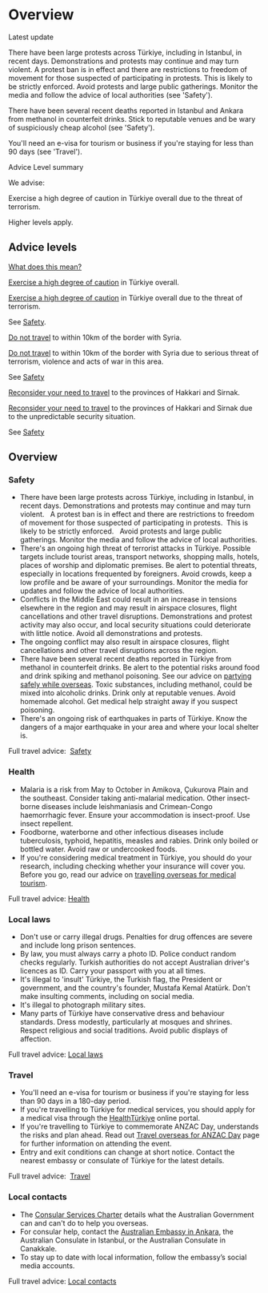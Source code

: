 # Overview

Latest update

There have been large protests across Türkiye, including in Istanbul, in recent days. Demonstrations and protests may continue and may turn violent. A protest ban is in effect and there are restrictions to freedom of movement for those suspected of participating in protests. This is likely to be strictly enforced. Avoid protests and large public gatherings. Monitor the media and follow the advice of local authorities (see 'Safety').  
  
There have been several recent deaths reported in Istanbul and Ankara from methanol in counterfeit drinks. Stick to reputable venues and be wary of suspiciously cheap alcohol (see 'Safety').  
  
You'll need an e-visa for tourism or business if you're staying for less than 90 days (see 'Travel').

Advice Level summary

We advise:

Exercise a high degree of caution in Türkiye overall due to the threat of terrorism.

Higher levels apply.

## Advice levels

[What does this mean?](/before-you-go/travel-advice-explained/)

[Exercise a high degree of caution](https://www.smartraveller.gov.au/consular-services/travel-advice-explained#level2) in Türkiye overall.

[Exercise a high degree of caution](https://www.smartraveller.gov.au/consular-services/travel-advice-explained#level2) in Türkiye overall due to the threat of terrorism.

See [Safety](#safety).

[Do not travel](https://www.smartraveller.gov.au/consular-services/travel-advice-explained#level4) to within 10km of the border with Syria.

[Do not travel](https://www.smartraveller.gov.au/consular-services/travel-advice-explained#level4) to within 10km of the border with Syria due to serious threat of terrorism, violence and acts of war in this area.

See [Safety](#safety)

[Reconsider your need to travel](https://www.smartraveller.gov.au/consular-services/travel-advice-explained#level3) to the provinces of Hakkari and Sirnak.

[Reconsider your need to travel](https://www.smartraveller.gov.au/consular-services/travel-advice-explained#level3) to the provinces of Hakkari and Sirnak due to the unpredictable security situation.

See [Safety](#safety)

## Overview

### Safety

* There have been large protests across Türkiye, including in Istanbul, in recent days. Demonstrations and protests may continue and may turn violent.   A protest ban is in effect and there are restrictions to freedom of movement for those suspected of participating in protests.  This is likely to be strictly enforced.   Avoid protests and large public gatherings. Monitor the media and follow the advice of local authorities.
* There's an ongoing high threat of terrorist attacks in Türkiye. Possible targets include tourist areas, transport networks, shopping malls, hotels, places of worship and diplomatic premises. Be alert to potential threats, especially in locations frequented by foreigners. Avoid crowds, keep a low profile and be aware of your surroundings. Monitor the media for updates and follow the advice of local authorities.
* Conflicts in the Middle East could result in an increase in tensions elsewhere in the region and may result in airspace closures, flight cancellations and other travel disruptions. Demonstrations and protest activity may also occur, and local security situations could deteriorate with little notice. Avoid all demonstrations and protests.
* The ongoing conflict may also result in airspace closures, flight cancellations and other travel disruptions across the region.
* There have been several recent deaths reported in Türkiye from methanol in counterfeit drinks. Be alert to the potential risks around food and drink spiking and methanol poisoning. See our advice on [partying safely while overseas](https://www.smartraveller.gov.au/before-you-go/safety/partying). Toxic substances, including methanol, could be mixed into alcoholic drinks. Drink only at reputable venues. Avoid homemade alcohol. Get medical help straight away if you suspect poisoning.
* There's an ongoing risk of earthquakes in parts of Türkiye. Know the dangers of a major earthquake in your area and where your local shelter is.

Full travel advice:  [Safety](#safety)

### Health

* Malaria is a risk from May to October in Amikova, Çukurova Plain and the southeast. Consider taking anti-malarial medication. Other insect-borne diseases include leishmaniasis and Crimean-Congo haemorrhagic fever. Ensure your accommodation is insect-proof. Use insect repellent.
* Foodborne, waterborne and other infectious diseases include tuberculosis, typhoid, hepatitis, measles and rabies. Drink only boiled or bottled water. Avoid raw or undercooked foods.
* If you're considering medical treatment in Türkiye, you should do your research, including checking whether your insurance will cover you. Before you go, read our advice on [travelling overseas for medical tourism](/before-you-go/health/medical-tourism "Going overseas for a medical procedure (medical tourism)").

Full travel advice: [Health](#health)

### Local laws

* Don't use or carry illegal drugs. Penalties for drug offences are severe and include long prison sentences.
* By law, you must always carry a photo ID. Police conduct random checks regularly. Turkish authorities do not accept Australian driver's licences as ID. Carry your passport with you at all times.
* It's illegal to 'insult' Türkiye, the Turkish flag, the President or government, and the country's founder, Mustafa Kemal Atatürk. Don't make insulting comments, including on social media.
* It's illegal to photograph military sites.
* Many parts of Türkiye have conservative dress and behaviour standards. Dress modestly, particularly at mosques and shrines. Respect religious and social traditions. Avoid public displays of affection.

Full travel advice: [Local laws](#local-laws)

### Travel

* You'll need an e-visa for tourism or business if you're staying for less than 90 days in a 180-day period.
* If you're travelling to Türkiye for medical services, you should apply for a medical visa through the [HealthTürkiye](https://www.healthturkiye.com/homepage) online portal.
* If you're travelling to Türkiye to commemorate ANZAC Day, understands the risks and plan ahead. Read out [Travel overseas for ANZAC Day](/before-you-go/major-events/cultural-events/travel-overseas-anzac-day "Travel overseas for Anzac Day") page for further information on attending the event.
* Entry and exit conditions can change at short notice. Contact the nearest embassy or consulate of Türkiye for the latest details.

Full travel advice:  [Travel](#travel)

### Local contacts

* The [Consular Services Charter](/consular-services/consular-services-charter "Consular Services Charter") details what the Australian Government can and can't do to help you overseas.
* For consular help, contact the [Australian Embassy in Ankara](http://turkey.embassy.gov.au/), the Australian Consulate in Istanbul, or the Australian Consulate in Canakkale.
* To stay up to date with local information, follow the embassy’s social media accounts.

Full travel advice: [Local contacts](#local-contacts)